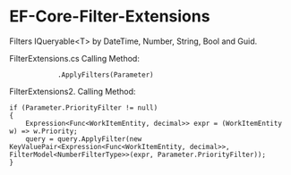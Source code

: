 # EF-Core-Filter-Extensions
Filters IQueryable&lt;T> by  DateTime, Number, String, Bool and Guid.



FilterExtensions.cs Calling Method:
```
            .ApplyFilters(Parameter)
```

FilterExtensions2. Calling Method:

```
if (Parameter.PriorityFilter != null)
{
    Expression<Func<WorkItemEntity, decimal>> expr = (WorkItemEntity w) => w.Priority;
    query = query.ApplyFilter(new KeyValuePair<Expression<Func<WorkItemEntity, decimal>>, FilterModel<NumberFilterType>>(expr, Parameter.PriorityFilter));
}
```
